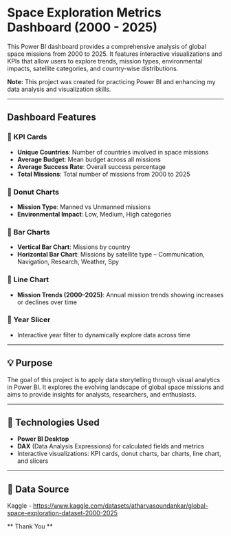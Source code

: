 # Space Exploration Metrics Dashboard (2000 - 2025)

This Power BI dashboard provides a comprehensive analysis of global space missions from 2000 to 2025. It features interactive visualizations and KPIs that allow users to explore trends, mission types, environmental impacts, satellite categories, and country-wise distributions.

**Note:** This project was created for practicing Power BI and enhancing my data analysis and visualization skills.

---

## Dashboard Features

### 🔹 KPI Cards
- **Unique Countries**: Number of countries involved in space missions  
- **Average Budget**: Mean budget across all missions  
- **Average Success Rate**: Overall success percentage  
- **Total Missions**: Total number of missions from 2000 to 2025  

### 🔹 Donut Charts
- **Mission Type**: Manned vs Unmanned missions  
- **Environmental Impact**: Low, Medium, High categories  

### 🔹 Bar Charts
- **Vertical Bar Chart**: Missions by country  
- **Horizontal Bar Chart**: Missions by satellite type – Communication, Navigation, Research, Weather, Spy  

### 🔹 Line Chart
- **Mission Trends (2000–2025)**: Annual mission trends showing increases or declines over time  

### 🔹 Year Slicer
- Interactive year filter to dynamically explore data across time  

----

## 💡 Purpose

The goal of this project is to apply data storytelling through visual analytics in Power BI. It explores the evolving landscape of global space missions and aims to provide insights for analysts, researchers, and enthusiasts.

---

## 🧰 Technologies Used

- **Power BI Desktop**
- **DAX** (Data Analysis Expressions) for calculated fields and metrics
- Interactive visualizations: KPI cards, donut charts, bar charts, line chart, and slicers

---

## 📂 Data Source
Kaggle - https://www.kaggle.com/datasets/atharvasoundankar/global-space-exploration-dataset-2000-2025

** Thank You **
